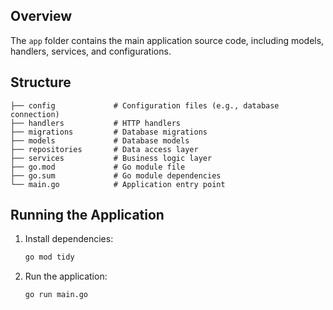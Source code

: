 ## Overview
The `app` folder contains the main application source code, including models, handlers, services, and configurations.

## Structure
```
├── config             # Configuration files (e.g., database connection)
├── handlers           # HTTP handlers
├── migrations         # Database migrations
├── models             # Database models
├── repositories       # Data access layer
├── services           # Business logic layer
├── go.mod             # Go module file
├── go.sum             # Go module dependencies
└── main.go            # Application entry point
```

## Running the Application
1. Install dependencies:
   ```bash
   go mod tidy
   ```
2. Run the application:
   ```bash
   go run main.go
   ```
